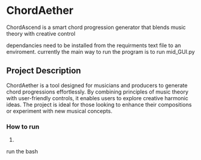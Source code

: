 # ChordAether
ChordAscend is a smart chord progression generator that blends music theory with creative control

dependancies need to be installed from the requirments text file to an enviroment. currently the main way to run the program is to run mid_GUI.py

## Project Description

ChordAether is a tool designed for musicians and producers to generate chord progressions effortlessly. By combining principles of music theory with user-friendly controls, it enables users to explore creative harmonic ideas. The project is ideal for those looking to enhance their compositions or experiment with new musical concepts.

### How to run
1.
run the bash 